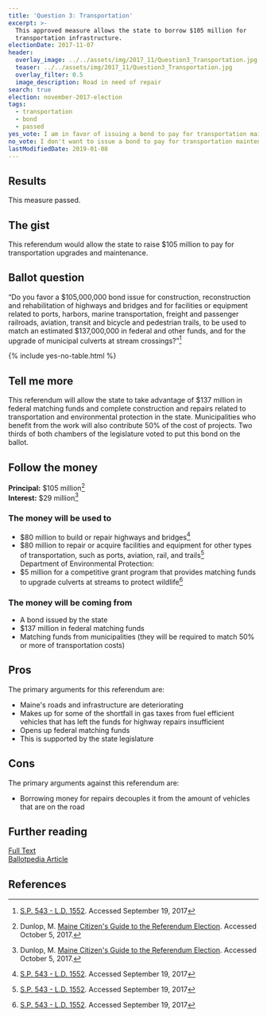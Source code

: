 ```yaml
---
title: 'Question 3: Transportation'
excerpt: >-
  This approved measure allows the state to borrow $105 million for
  transportation infrastructure.
electionDate: 2017-11-07
header:
  overlay_image: ../../assets/img/2017_11/Question3_Transportation.jpg
  teaser: ../../assets/img/2017_11/Question3_Transportation.jpg
  overlay_filter: 0.5
  image_description: Road in need of repair
search: true
election: november-2017-election
tags:
  - transportation
  - bond
  - passed
yes_vote: I am in favor of issuing a bond to pay for transportation maintenance.
no_vote: I don't want to issue a bond to pay for transportation maintenance.
lastModifiedDate: 2019-01-08
---
```


## Results

This measure passed.

## The gist

This referendum would allow the state to raise $105 million to pay for transportation upgrades and maintenance.

## Ballot question

“Do you favor a $105,000,000 bond issue for construction, reconstruction and rehabilitation of highways and bridges and for facilities or equipment related to ports, harbors, marine transportation, freight and passenger railroads, aviation, transit and bicycle and pedestrian trails, to be used to match an estimated $137,000,000 in federal and other funds, and for the upgrade of municipal culverts at stream crossings?”[^2]

{% include yes-no-table.html %}

## Tell me more

This referendum will allow the state to take advantage of $137 million in federal matching funds and complete construction and repairs related to transportation and environmental protection in the state. Municipalities who benefit from the work will also contribute 50% of the cost of projects. Two thirds of both chambers of the legislature voted to put this bond on the ballot.

## Follow the money

**Principal:** $105 million[^3]
<br>**Interest:** $29 million[^3]

### The money will be used to

- $80 million to build or repair highways and bridges[^2]
- $80 million to repair or acquire facilities and equipment for other types of transportation, such as ports, aviation, rail, and trails[^2]
  <br>Department of Environmental Protection:
- $5 million for a competitive grant program that provides matching funds to upgrade culverts at streams to protect wildlife[^2]

### The money will be coming from

- A bond issued by the state
- $137 million in federal matching funds
- Matching funds from municipalities (they will be required to match 50% or more of transportation costs)

## Pros

The primary arguments for this referendum are:

- Maine's roads and infrastructure are deteriorating
- Makes up for some of the shortfall in gas taxes from fuel efficient vehicles that has left the funds for highway repairs insufficient
- Opens up federal matching funds
- This is supported by the state legislature

## Cons

The primary arguments against this referendum are:

- Borrowing money for repairs decouples it from the amount of vehicles that are on the road

## Further reading

[Full Text](http://www.mainelegislature.org/legis/bills/getPDF.asp?paper=SP0543&item=4&snum=128)
<br>[Ballotpedia Article](<https://ballotpedia.org/Maine_Question_3,_Transportation_Bond_Issue_(2017)>)

## References

[^2]: [S.P. 543 - L.D. 1552](http://www.mainelegislature.org/legis/bills/getPDF.asp?paper=SP0543&item=4&snum=128). Accessed September 19, 2017

[^3]: Dunlop, M. [Maine Citizen's Guide to the Referendum Election](http://www.maine.gov/sos/cec/elec/upcoming/citizensguide2017.pdf). Accessed October 5, 2017.
